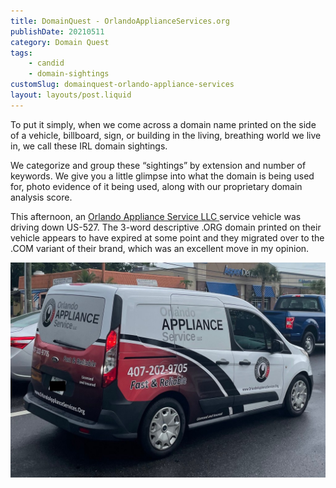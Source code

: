 ```yaml
---
title: DomainQuest - OrlandoApplianceServices.org
publishDate: 20210511
category: Domain Quest
tags:
    - candid
    - domain-sightings
customSlug: domainquest-orlando-appliance-services
layout: layouts/post.liquid
---
```


To put it simply, when we come across a domain name printed on the side of a vehicle, billboard, sign, or building in the living, breathing world we live in, we call these IRL domain sightings.

We categorize and group these “sightings” by extension and number of keywords. We give you a little glimpse into what the domain is being used for, photo evidence of it being used, along with our proprietary domain analysis score.

This afternoon, an [Orlando Appliance Service LLC ](https://www.orlandoapplianceservices.com/)service vehicle was driving down US-527. The 3-word descriptive .ORG domain printed on their vehicle appears to have expired at some point and they migrated over to the .COM variant of their brand, which was an excellent move in my opinion.

![](assets/orlando-appliance-service.jpeg)
